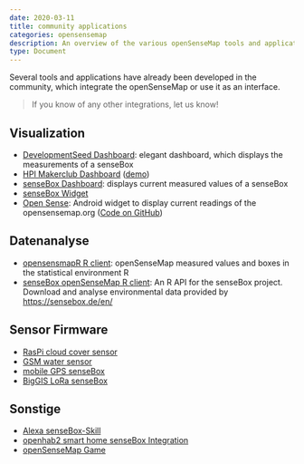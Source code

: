 ```yaml
---
date: 2020-03-11
title: community applications
categories: opensensemap
description: An overview of the various openSenseMap tools and applications from the community.
type: Document
---
```

Several tools and applications have already been developed in the community,
which integrate the openSenseMap or use it as an interface.

> If you know of any other integrations, let us know!

## Visualization

- [DevelopmentSeed Dashboard](https://github.com/developmentseed/sense): elegant dashboard, which displays the measurements of a senseBox
- [HPI Makerclub Dashboard](https://github.com/HPIMakerKlub/sensebox) ([demo](http://rawgit.com/HPIMakerKlub/sensebox/master/statistics/sensor.html?senseBoxID=5719c4037514d05c121e317c))
- [senseBox Dashboard](https://github.com/sensebox/sensebox-dashboard): displays current measured values of a senseBox
- [senseBox Widget](osem_widget.md)
- [Open Sense](https://play.google.com/store/apps/details?id=de.codefor.karlsruhe.opensense): Android widget to display current readings of the opensensemap.org ([Code on GitHub](https://github.com/CodeforKarlsruhe/opensense))

<!-- not actually using oSeM as data input
- [R Shiny Weather Conditions](https://github.com/Avipsa1/Sensebox): Visualization of weather conditions as measured with a senseBox with R Shiny
- [RasPi Dashboard](https://github.com/sensebox/Innotruck)
-->

## Datenanalyse

- [opensensmapR R client](https://github.com/noerw/opensensmapR): openSenseMap measured values and boxes in the statistical environment R
- [senseBox openSenseMap R client](https://github.com/JohannesFriedrich/senseBox): An R API for the senseBox project. Download and analyse environmental data provided by https://sensebox.de/en/

## Sensor Firmware

- [RasPi cloud cover sensor](https://github.com/felixerdy/senseBox-cloud)
- [GSM water sensor](https://github.com/felixerdy/GSM-Temperature-senseBox)
- [mobile GPS senseBox](https://github.com/noerw/mobile-sensebox)
- [BigGIS LoRa senseBox](https://github.com/biggis-project/sensebox-station)

## Sonstige

- [Alexa senseBox-Skill](https://github.com/Zeygon/alexa-sensebox)
- [openhab2 smart home senseBox Integration](https://github.com/hakan42/openhab2-addons/tree/sensebox-binding/addons/binding/org.openhab.binding.sensebox)
- [openSenseMap Game](https://github.com/MaxMoody/Senseboxgamification)
